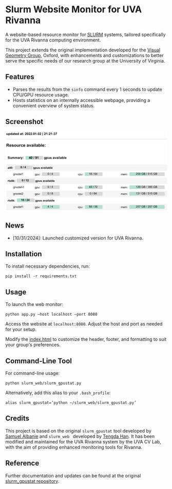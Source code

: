 # Slurm Website Monitor for UVA Rivanna
A website-based resource monitor for [SLURM](https://slurm.schedmd.com/documentation.html) systems, tailored specifically for the UVA Rivanna computing environment.

This project extends the original implementation developed for the [Visual Geometry Group](https://www.robots.ox.ac.uk/~vgg/), Oxford, with enhancements and customizations to better serve the specific needs of our research group at the University of Virginia.

## Features
- Parses the results from the `sinfo` command every 1 seconds to update CPU/GPU resource usage.
- Hosts statistics on an internally accessible webpage, providing a convenient overview of system status.

## Screenshot
![Slurm Web Example](slurm_web_example.png)

## News
- [10/31/2024]: Launched customized version for UVA Rivanna.

## Installation
To install necessary dependencies, run:
```
pip install -r requirements.txt
```

## Usage
To launch the web monitor:
```
python app.py –host localhost –port 8080
```
Access the website at `localhost:8080`. Adjust the host and port as needed for your setup.

Modify the [index.html](index.html) to customize the header, footer, and formatting to suit your group's preferences.

## Command-Line Tool
For command-line usage:
```
python slurm_web/slurm_gpustat.py
```

Alternatively, add this alias to your `.bash_profile`:
```
alias slurm_gpustat=‘python ~/slurm_web/slurm_gpustat.py’
```

## Credits
This project is based on the original `slurm_gpustat` tool developed by [Samuel Albanie](https://github.com/albanie/slurm_gpustat) and `slurm_web
` developed by [Tengda Han](https://tengdahan.github.io/). It has been modified and maintained for the UVA Rivanna system by the UVA CV Lab, with the aim of providing enhanced monitoring tools for Rivanna.

## Reference
Further documentation and updates can be found at the original [slurm_gpustat repository](https://github.com/albanie/slurm_gpustat).

